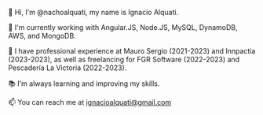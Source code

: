 👋 Hi, I'm @nachoalquati, my name is Ignacio Alquati.

🌱 I'm currently working with Angular.JS, Node.JS, MySQL, DynamoDB, AWS, and MongoDB.

💼 I have professional experience at Mauro Sergio (2021-2023) and Innpactia (2023-2023), as well as freelancing for FGR Software (2022-2023) and Pescadería La Victoria (2022-2023).

📚 I'm always learning and improving my skills.

📫 You can reach me at ignacioalquati@gmail.com
